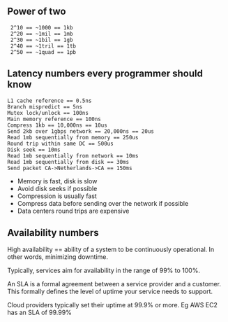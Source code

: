 ## Power of two

```
 2^10 == ~1000 == 1kb
 2^20 == ~1mil == 1mb
 2^30 == ~1bil == 1gb
 2^40 == ~1tril == 1tb
 2^50 == ~1quad == 1pb
 ```

## Latency numbers every programmer should know

```
L1 cache reference == 0.5ns
Branch mispredict == 5ns
Mutex lock/unlock == 100ns
Main memory reference == 100ns
Compress 1kb == 10,000ns == 10us
Send 2kb over 1gbps network == 20,000ns == 20us
Read 1mb sequentially from memory == 250us
Round trip within same DC == 500us
Disk seek == 10ms
Read 1mb sequentially from network == 10ms
Read 1mb sequentially from disk == 30ms
Send packet CA->Netherlands->CA == 150ms
```

- Memory is fast, disk is slow
- Avoid disk seeks if possible
- Compression is usually fast
- Compress data before sending over the network if possible
- Data centers round trips are expensive

## Availability numbers
High availability == ability of a system to be continuously operational. In other words, minimizing downtime.

Typically, services aim for availability in the range of 99% to 100%.

An SLA is a formal agreement between a service provider and a customer. This formally defines the level of uptime your service needs to support.

Cloud providers typically set their uptime at 99.9% or more. Eg AWS EC2 has an SLA of 99.99%